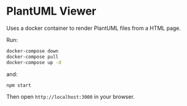 # PlantUML Viewer

Uses a docker container to render PlantUML files from a HTML page.

Run:

```bash
docker-compose down
docker-compose pull
docker-compose up -d
```

and:

```bash
npm start
```

Then open `http://localhost:3000` in your browser.
